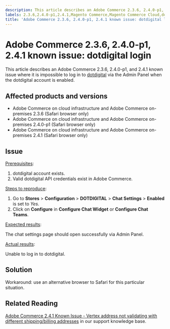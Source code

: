 ```yaml
---
description: This article describes an Adobe Commerce 2.3.6, 2.4.0-p1, and 2.4.1 known issue where it is impossible to log in to dotdigital via the Admin Panel when the dotdigital account is enabled.
labels: 2.3.6,2.4.0-p1,2.4.1,Magento Commerce,Magento Commerce Cloud,dotdigital,known issues,troubleshooting,Adobe Commerce,cloud infrastructure,on-premises
title: 'Adobe Commerce 2.3.6, 2.4.0-p1, 2.4.1 known issue: dotdigital login'
---
```


# Adobe Commerce 2.3.6, 2.4.0-p1, 2.4.1 known issue: dotdigital login

This article describes an Adobe Commerce 2.3.6, 2.4.0-p1, and 2.4.1 known issue where it is impossible to log in to [dotdigital](https://dotdigital.com/) via the Admin Panel when the dotdigital account is enabled.

## Affected products and versions

* Adobe Commerce on cloud infrastructure and Adobe Commerce on-premises 2.3.6 (Safari browser only)
* Adobe Commerce on cloud infrastructure and Adobe Commerce on-premises 2.4.0-p1 (Safari browser only)
* Adobe Commerce on cloud infrastructure and Adobe Commerce on-premises 2.4.1 (Safari browser only)

## Issue

<u>Prerequisites</u>:

1. dotdigital account exists.
1. Valid dotdigital API credentials exist in Adobe Commerce.

<u>Steps to reproduce</u>:

1. Go to **Stores** > **Configuration** > **DOTDIGITAL** > **Chat Settings** > **Enabled** is set to *Yes.*
1. Click on **Configure** in **Configure Chat Widget** or **Configure Chat Teams**.

<u>Expected results</u>:

The chat settings page should open successfully via Admin Panel.

<u>Actual results</u>:

Unable to log in to dotdigital.

## Solution

Workaround: use an alternative browser to Safari for this particular situation.

## Related Reading

 [Adobe Commerce 2.4.1 Known Issue - Vertex address not validating with different shipping/billing addresses](https://support.magento.com/hc/en-us/articles/360050139631) in our support knowledge base.